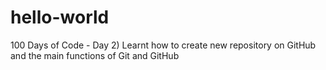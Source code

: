 # hello-world
100 Days of Code - Day 2) Learnt how to create new repository on GitHub and the main functions of Git and GitHub
